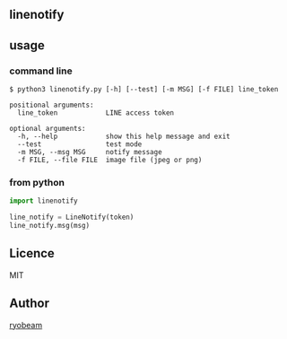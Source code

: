linenotify
---

## usage
### command line
``$ python3 linenotify.py [-h] [--test] [-m MSG] [-f FILE] line_token``

    positional arguments:  
      line_token            LINE access token

    optional arguments:  
      -h, --help            show this help message and exit  
      --test                test mode  
      -m MSG, --msg MSG     notify message  
      -f FILE, --file FILE  image file (jpeg or png)  

### from python
``` python
import linenotify

line_notify = LineNotify(token)
line_notify.msg(msg)
```

## Licence

MIT

## Author

[ryobeam](https://github.com/ryobeam)
